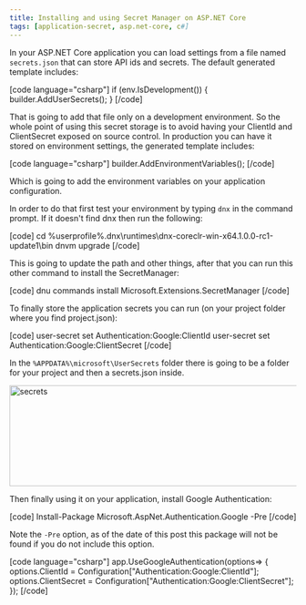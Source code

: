 ```yaml
---
title: Installing and using Secret Manager on ASP.NET Core
tags: [application-secret, asp.net-core, c#]
---
```


In your ASP.NET Core application you can load settings from a file named <code>secrets.json</code> that can store API ids and secrets. The default generated template includes:

[code language="csharp"]
if (env.IsDevelopment())
{
    builder.AddUserSecrets();
}
[/code]

That is going to add that file only on a development environment. So the whole point of using this secret storage is to avoid having your ClientId and ClientSecret exposed on source control. In production you can have it stored on environment settings, the generated template includes:

[code language="csharp"]
builder.AddEnvironmentVariables();
[/code]

Which is going to add the environment variables on your application configuration.
<!--more-->

In order to do that first test your environment by typing <code>dnx</code> in the command prompt. If it doesn't find dnx then run the following:

[code]
cd %userprofile%\.dnx\runtimes\dnx-coreclr-win-x64.1.0.0-rc1-update1\bin
dnvm upgrade
[/code]

This is going to update the path and other things, after that you can run this other command to install the SecretManager:

[code]
dnu commands install Microsoft.Extensions.SecretManager
[/code]

To finally store the application secrets you can run (on your project folder where you find project.json):

[code]
user-secret set Authentication:Google:ClientId <yourId>
user-secret set Authentication:Google:ClientSecret <yourSecret>
[/code]

In the <code>%APPDATA%\microsoft\UserSecrets</code> folder there is going to be a folder for your project and then a secrets.json inside.

<a href="https://brunolm.files.wordpress.com/2016/02/secrets1.png" rel="attachment wp-att-565"><img class="alignnone size-full wp-image-565" src="https://brunolm.files.wordpress.com/2016/02/secrets1.png" alt="secrets" width="700" height="177" /></a>

Then finally using it on your application, install Google Authentication:

[code]
Install-Package Microsoft.AspNet.Authentication.Google -Pre
[/code]

Note the <code>-Pre</code> option, as of the date of this post this package will not be found if you do not include this option.

[code language="csharp"]
app.UseGoogleAuthentication(options=>
{
    options.ClientId = Configuration["Authentication:Google:ClientId"];
    options.ClientSecret = Configuration["Authentication:Google:ClientSecret"];
});
[/code]

